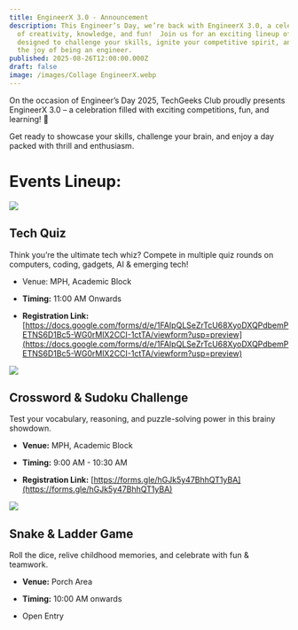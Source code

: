 ```yaml
---
title: EngineerX 3.0 - Announcement
description: This Engineer’s Day, we’re back with EngineerX 3.0, a celebration
  of creativity, knowledge, and fun!  Join us for an exciting lineup of events
  designed to challenge your skills, ignite your competitive spirit, and relive
  the joy of being an engineer.
published: 2025-08-26T12:00:00.000Z
draft: false
image: /images/Collage EngineerX.webp
---
```

On the occasion of Engineer’s Day 2025, TechGeeks Club proudly presents EngineerX 3.0 – a celebration filled with exciting competitions, fun, and learning! 🚀

Get ready to showcase your skills, challenge your brain, and enjoy a day packed with thrill and enthusiasm.

# Events Lineup:

![](/images/EngineerX_3.0_TechQuiz.jpg)

## Tech Quiz

Think you’re the ultimate tech whiz? Compete in multiple quiz rounds on computers, coding, gadgets, AI & emerging tech!

*   Venue: MPH, Academic Block
    
*   **Timing:** 11:00 AM Onwards
    
*   **Registration Link:** [https://docs.google.com/forms/d/e/1FAIpQLSeZrTcU68XyoDXQPdbemPETNS6D1Bc5-WG0rMlX2CCI-1ctTA/viewform?usp=preview](https://docs.google.com/forms/d/e/1FAIpQLSeZrTcU68XyoDXQPdbemPETNS6D1Bc5-WG0rMlX2CCI-1ctTA/viewform?usp=preview)
    

![](/images/2.jpg)

## Crossword & Sudoku Challenge

Test your vocabulary, reasoning, and puzzle-solving power in this brainy showdown.

*   **Venue:** MPH, Academic Block
    
*   **Timing:** 9:00 AM - 10:30 AM
    
*   **Registration Link:** [https://forms.gle/hGJk5y47BhhQT1yBA](https://forms.gle/hGJk5y47BhhQT1yBA)
    

![](/images/3.jpg)

## Snake & Ladder Game

Roll the dice, relive childhood memories, and celebrate with fun & teamwork.

*   **Venue:** Porch Area
    
*   **Timing:** 10:00 AM onwards
    
*   Open Entry